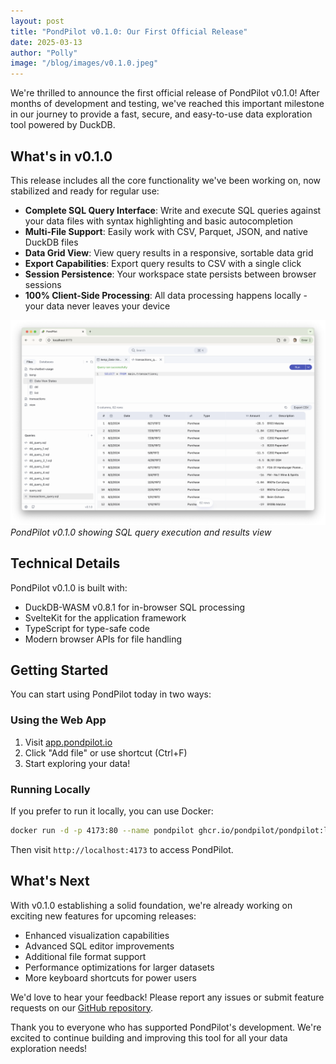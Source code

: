 ```yaml
---
layout: post
title: "PondPilot v0.1.0: Our First Official Release"
date: 2025-03-13
author: "Polly"
image: "/blog/images/v0.1.0.jpeg"
---
```


We're thrilled to announce the first official release of PondPilot v0.1.0! After months of development and testing, we've reached this important milestone in our journey to provide a fast, secure, and easy-to-use data exploration tool powered by DuckDB.

## What's in v0.1.0

This release includes all the core functionality we've been working on, now stabilized and ready for regular use:

- **Complete SQL Query Interface**: Write and execute SQL queries against your data files with syntax highlighting and basic autocompletion
- **Multi-File Support**: Easily work with CSV, Parquet, JSON, and native DuckDB files
- **Data Grid View**: View query results in a responsive, sortable data grid
- **Export Capabilities**: Export query results to CSV with a single click
- **Session Persistence**: Your workspace state persists between browser sessions
- **100% Client-Side Processing**: All data processing happens locally - your data never leaves your device

![PondPilot Interface](/blog/images/intro-pondpilot.png)
*PondPilot v0.1.0 showing SQL query execution and results view*

## Technical Details

PondPilot v0.1.0 is built with:

- DuckDB-WASM v0.8.1 for in-browser SQL processing
- SvelteKit for the application framework
- TypeScript for type-safe code
- Modern browser APIs for file handling

## Getting Started

You can start using PondPilot today in two ways:

### Using the Web App
1. Visit [app.pondpilot.io](https://app.pondpilot.io)
2. Click "Add file" or use shortcut (Ctrl+F)
3. Start exploring your data!

### Running Locally
If you prefer to run it locally, you can use Docker:

```bash
docker run -d -p 4173:80 --name pondpilot ghcr.io/pondpilot/pondpilot:latest
```

Then visit `http://localhost:4173` to access PondPilot.

## What's Next

With v0.1.0 establishing a solid foundation, we're already working on exciting new features for upcoming releases:

- Enhanced visualization capabilities
- Advanced SQL editor improvements
- Additional file format support
- Performance optimizations for larger datasets
- More keyboard shortcuts for power users

We'd love to hear your feedback! Please report any issues or submit feature requests on our [GitHub repository](https://github.com/pondpilot/pondpilot/issues).

Thank you to everyone who has supported PondPilot's development. We're excited to continue building and improving this tool for all your data exploration needs!
